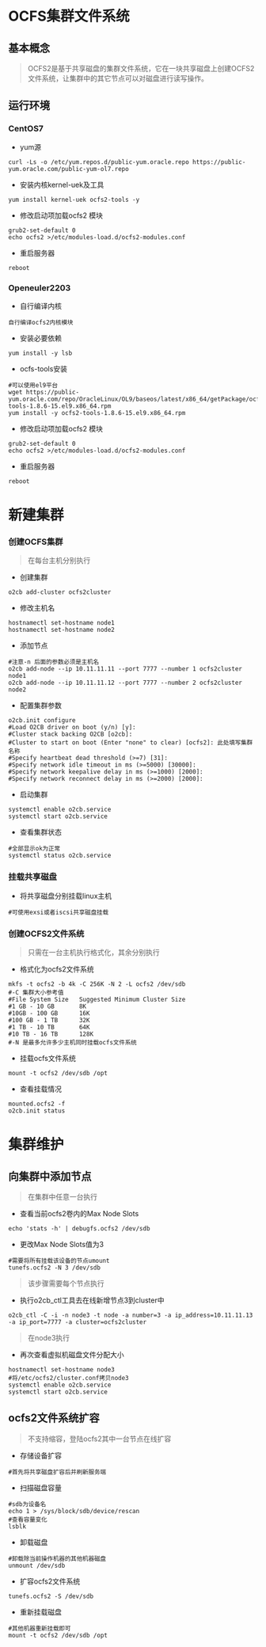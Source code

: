 # OCFS集群文件系统

## 基本概念 ##

> OCFS2是基于共享磁盘的集群文件系统，它在一块共享磁盘上创建OCFS2文件系统，让集群中的其它节点可以对磁盘进行读写操作。

## 运行环境

### CentOS7

* yum源

```shell
curl -Ls -o /etc/yum.repos.d/public-yum.oracle.repo https://public-yum.oracle.com/public-yum-ol7.repo
```

* 安装内核kernel-uek及工具

```shell
yum install kernel-uek ocfs2-tools -y
```

* 修改启动项加载ocfs2 模块

```shell
grub2-set-default 0
echo ocfs2 >/etc/modules-load.d/ocfs2-modules.conf
```

* 重启服务器

```shell
reboot
```

### Openeuler2203

* 自行编译内核

```shell
自行编译ocfs2内核模块
```

* 安装必要依赖

```shell
yum install -y lsb
```

* ocfs-tools安装

```shell
#可以使用el9平台
wget https://public-yum.oracle.com/repo/OracleLinux/OL9/baseos/latest/x86_64/getPackage/ocfs2-tools-1.8.6-15.el9.x86_64.rpm
yum install -y ocfs2-tools-1.8.6-15.el9.x86_64.rpm
```

* 修改启动项加载ocfs2 模块

```shell
grub2-set-default 0
echo ocfs2 >/etc/modules-load.d/ocfs2-modules.conf
```

* 重启服务器

```shell
reboot
```



# 新建集群

### 创建OCFS集群

> 在每台主机分别执行

* 创建集群

```shell
o2cb add-cluster ocfs2cluster
```

* 修改主机名

```shell
hostnamectl set-hostname node1
hostnamectl set-hostname node2
```

* 添加节点

```shell
#注意-n 后面的参数必须是主机名
o2cb add-node --ip 10.11.11.11 --port 7777 --number 1 ocfs2cluster node1
o2cb add-node --ip 10.11.11.12 --port 7777 --number 2 ocfs2cluster node2
```

* 配置集群参数

```shell
o2cb.init configure
#Load O2CB driver on boot (y/n) [y]:
#Cluster stack backing O2CB [o2cb]:
#Cluster to start on boot (Enter "none" to clear) [ocfs2]: 此处填写集群名称
#Specify heartbeat dead threshold (>=7) [31]:
#Specify network idle timeout in ms (>=5000) [30000]:
#Specify network keepalive delay in ms (>=1000) [2000]:
#Specify network reconnect delay in ms (>=2000) [2000]:
```

* 启动集群

```shell
systemctl enable o2cb.service
systemctl start o2cb.service
```

* 查看集群状态

```shell
#全部显示ok为正常
systemctl status o2cb.service
```

### 挂载共享磁盘

* 将共享磁盘分别挂载linux主机

```shell
#可使用exsi或者iscsi共享磁盘挂载
```
### 创建OCFS2文件系统

> 只需在一台主机执行格式化，其余分别执行

* 格式化为ocfs2文件系统

```shell
mkfs -t ocfs2 -b 4k -C 256K -N 2 -L ocfs2 /dev/sdb
#-C 集群大小参考值
#File System Size	Suggested Minimum Cluster Size 
#1 GB - 10 GB 		8K 
#10GB - 100 GB		16K 
#100 GB - 1 TB 		32K 
#1 TB - 10 TB 		64K 
#10 TB - 16 TB 		128K 
#-N 是最多允许多少主机同时挂载ocfs文件系统
```

* 挂载ocfs文件系统

```shell
mount -t ocfs2 /dev/sdb /opt
```

* 查看挂载情况

```shell
mounted.ocfs2 -f
o2cb.init status
```

# 集群维护

## 向集群中添加节点

> 在集群中任意一台执行

* 查看当前ocfs2卷内的Max Node Slots

```shell
echo 'stats -h' | debugfs.ocfs2 /dev/sdb
```

* 更改Max Node Slots值为3

```shell
#需要将所有挂载该设备的节点umount
tunefs.ocfs2 -N 3 /dev/sdb
```

> 该步骤需要每个节点执行

* 执行o2cb_ctl工具去在线新增节点3到cluster中

```shell
o2cb_ctl -C -i -n node3 -t node -a number=3 -a ip_address=10.11.11.13 -a ip_port=7777 -a cluster=ocfs2cluster
```

> 在node3执行

* 再次查看虚拟机磁盘文件分配大小

```shell
hostnamectl set-hostname node3
#将/etc/ocfs2/cluster.conf拷贝node3
systemctl enable o2cb.service
systemctl start o2cb.service
```

## ocfs2文件系统扩容

> 不支持缩容，登陆ocfs2其中一台节点在线扩容

* 存储设备扩容

```shell
#首先将共享磁盘扩容后并刷新服务端
```

* 扫描磁盘容量

```shell
#sdb为设备名
echo 1 > /sys/block/sdb/device/rescan
#查看容量变化
lsblk
```

* 卸载磁盘

```shell
#卸载除当前操作机器的其他机器磁盘
unmount /dev/sdb
```

* 扩容ocfs2文件系统

```shell
tunefs.ocfs2 -S /dev/sdb
```

* 重新挂载磁盘

```shell
#其他机器重新挂载即可
mount -t ocfs2 /dev/sdb /opt
```

